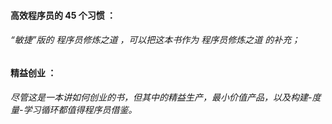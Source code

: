 #### 高效程序员的 45 个习惯 ：

###### “敏捷”版的 程序员修炼之道 ，可以把这本书作为 程序员修炼之道 的补充；

#### 精益创业 ：

###### 尽管这是一本讲如何创业的书，但其中的精益生产，最小价值产品，以及构建-度量-学习循环都值得程序员借鉴。



